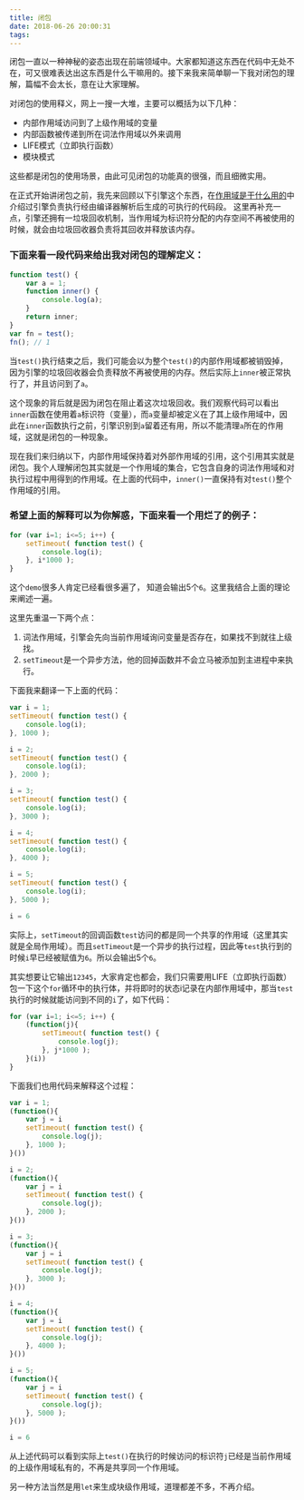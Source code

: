 ```yaml
---
title: 闭包
date: 2018-06-26 20:00:31
tags:
---
```


闭包一直以一种神秘的姿态出现在前端领域中。大家都知道这东西在代码中无处不在，可又很难表达出这东西是什么干嘛用的。接下来我来简单聊一下我对闭包的理解，篇幅不会太长，意在让大家理解。

对闭包的使用释义，网上一搜一大堆，主要可以概括为以下几种：
* 内部作用域访问到了上级作用域的变量
* 内部函数被传递到所在词法作用域以外来调用
* LIFE模式（立即执行函数）
* 模块模式

这些都是闭包的使用场景，由此可见闭包的功能真的很强，而且细微实用。

在正式开始讲闭包之前，我先来回顾以下引擎这个东西，在[作用域是干什么用的](https://github.com/func-star/scope/wiki/%E4%BD%9C%E7%94%A8%E5%9F%9F%E6%98%AF%E5%B9%B2%E4%BB%80%E4%B9%88%E7%94%A8%E7%9A%84)中介绍过引擎负责执行经由编译器解析后生成的可执行的代码段。
这里再补充一点，引擎还拥有一垃圾回收机制，当作用域为标识符分配的内存空间不再被使用的时候，就会由垃圾回收器负责将其回收并释放该内存。

### 下面来看一段代码来给出我对闭包的理解定义：
```js
function test() {
    var a = 1;
    function inner() {
        console.log(a);
    }
    return inner;
}
var fn = test();
fn(); // 1
```
当`test()`执行结束之后，我们可能会以为整个`test()`的内部作用域都被销毁掉，因为引擎的垃圾回收器会负责释放不再被使用的内存。然后实际上`inner`被正常执行了，并且访问到了`a`。

这个现象的背后就是因为闭包在阻止着这次垃圾回收。我们观察代码可以看出`inner`函数在使用着`a`标识符（变量），而`a`变量却被定义在了其上级作用域中，因此在`inner`函数执行之前，引擎识别到`a`留着还有用，所以不能清理`a`所在的作用域，这就是闭包的一种现象。

现在我们来归纳以下，内部作用域保持着对外部作用域的引用，这个引用其实就是闭包。我个人理解闭包其实就是一个作用域的集合，它包含自身的词法作用域和对执行过程中用得到的作用域。在上面的代码中，`inner()`一直保持有对`test()`整个作用域的引用。

### 希望上面的解释可以为你解惑，下面来看一个用烂了的例子：

```js
for (var i=1; i<=5; i++) {
    setTimeout( function test() {
        console.log(i);
    }, i*1000 );
}
```
这个`demo`很多人肯定已经看很多遍了， 知道会输出5个`6`。这里我结合上面的理论来阐述一遍。

这里先重温一下两个点：
1. 词法作用域，引擎会先向当前作用域询问变量是否存在，如果找不到就往上级找。
2. `setTimeout`是一个异步方法，他的回掉函数并不会立马被添加到主进程中来执行。

下面我来翻译一下上面的代码：
```js
var i = 1;
setTimeout( function test() {
    console.log(i);
}, 1000 );

i = 2;
setTimeout( function test() {
    console.log(i);
}, 2000 );

i = 3;
setTimeout( function test() {
    console.log(i);
}, 3000 );

i = 4;
setTimeout( function test() {
    console.log(i);
}, 4000 );

i = 5;
setTimeout( function test() {
    console.log(i);
}, 5000 );

i = 6
```
实际上，`setTimeout`的回调函数`test`访问的都是同一个共享的作用域（这里其实就是全局作用域）。而且`setTimeout`是一个异步的执行过程，因此等`test`执行到的时候`i`早已经被赋值为`6`。所以会输出5个`6`。

其实想要让它输出`12345`，大家肯定也都会，我们只需要用LIFE（立即执行函数）包一下这个`for`循环中的执行体，并将即时的状态i记录在内部作用域中，那当`test`执行的时候就能访问到不同的`i`了，如下代码：
```js
for (var i=1; i<=5; i++) {
    (function(j){
        setTimeout( function test() {
            console.log(j);
        }, j*1000 );
    }(i))
}
```

下面我们也用代码来解释这个过程：
```js
var i = 1;
(function(){
    var j = i
    setTimeout( function test() {
        console.log(j);
    }, 1000 );
}())

i = 2;
(function(){
    var j = i
    setTimeout( function test() {
        console.log(j);
    }, 2000 );
}())

i = 3;
(function(){
    var j = i
    setTimeout( function test() {
        console.log(j);
    }, 3000 );
}())

i = 4;
(function(){
    var j = i
    setTimeout( function test() {
        console.log(j);
    }, 4000 );
}())

i = 5;
(function(){
    var j = i
    setTimeout( function test() {
        console.log(j);
    }, 5000 );
}())

i = 6
```

从上述代码可以看到实际上`test()`在执行的时候访问的标识符`j`已经是当前作用域的上级作用域私有的，不再是共享同一个作用域。

另一种方法当然是用`let`来生成块级作用域，道理都差不多，不再介绍。
